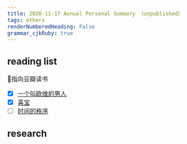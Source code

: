 ```yaml
---
title: 2020-11-17 Annual Personal Summary （unpublished）
tags: others
renderNumberedHeading: False
grammar_cjkRuby: true
---
```


## reading list
🔗指向豆瓣读书
- [x] [一个叫欧维的男人](https://book.douban.com/subject/33436278/)
- [x] [喜宝](https://book.douban.com/subject/1051797/)
- [ ]  [时间的秩序](https://book.douban.com/subject/33424487/)

## research 
 
